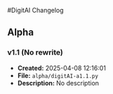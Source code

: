 #DigitAI Changelog

## Alpha

### v1.1 (No rewrite)
- **Created:** 2025-04-08 12:16:01  
- **File:** `alpha/digitAI-a1.1.py`  
- **Description:** No description
